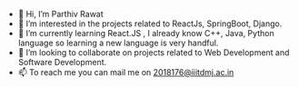 - 👋 Hi, I’m Parthiv Rawat
- 👀 I’m interested in the projects related to ReactJs, SpringBoot, Django. 
- 🌱 I’m currently learning React.JS , I already know C++, Java, Python language so learning a new language is very handful.
- 💞️ I’m looking to collaborate on projects related to Web Development and Software Development.
- 📫 To reach me you can mail me on 2018176@iiitdmj.ac.in

<!---
Hack-Mav/Hack-Mav is a ✨ special ✨ repository because its `README.md` (this file) appears on your GitHub profile.
You can click the Preview link to take a look at your changes.
--->
